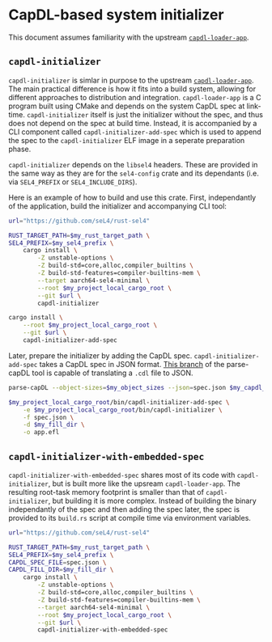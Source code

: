 # CapDL-based system initializer

This document assumes familiarity with the upstream
[`capdl-loader-app`](https://docs.sel4.systems/projects/capdl/c-loader-app.html).

## `capdl-initializer`

`capdl-initializer` is simlar in purpose to the upstream
[`capdl-loader-app`](https://docs.sel4.systems/projects/capdl/c-loader-app.html). The main practical
difference is how it fits into a build system, allowing for different approaches to distribution and
integration. `capdl-loader-app` is a C program built using CMake and depends on the system CapDL
spec at link-time. `capdl-initializer` itself is just the initializer without the spec, and thus
does not depend on the spec at build time. Instead, it is accompanied by a CLI component called
`capdl-initializer-add-spec` which is used to append the spec to the `capdl-initializer` ELF image
in a seperate preparation phase.

`capdl-initializer` depends on the `libsel4` headers. These are provided in the same way as
they are for the `sel4-config` crate and its dependants (i.e. via `SEL4_PREFIX` or
`SEL4_INCLUDE_DIRS`).

Here is an example of how to build and use this crate. First, independantly of the application,
build the initializer and accompanying CLI tool:

```bash
url="https://github.com/seL4/rust-sel4"

RUST_TARGET_PATH=$my_rust_target_path \
SEL4_PREFIX=$my_sel4_prefix \
    cargo install \
        -Z unstable-options \
        -Z build-std=core,alloc,compiler_builtins \
        -Z build-std-features=compiler-builtins-mem \
        --target aarch64-sel4-minimal \
        --root $my_project_local_cargo_root \
        --git $url \
        capdl-initializer

cargo install \
    --root $my_project_local_cargo_root \
    --git $url \
    capdl-initializer-add-spec
```

Later, prepare the initializer by adding the CapDL spec. `capdl-initializer-add-spec` takes a CapDL
spec in JSON format. [This branch](https://github.com/coliasgroup/capdl/tree/coliasgroup) of the
parse-capDL tool is capable of translating a `.cdl` file to JSON.

```bash
parse-capDL --object-sizes=$my_object_sizes --json=spec.json $my_capdl_spec

$my_project_local_cargo_root/bin/capdl-initializer-add-spec \
    -e $my_project_local_cargo_root/bin/capdl-initializer \
    -f spec.json \
    -d $my_fill_dir \
    -o app.efl
```

## `capdl-initializer-with-embedded-spec`

`capdl-initializer-with-embedded-spec` shares most of its code with `capdl-initializer`, but is
built more like the upsream `capdl-loader-app`. The resulting root-task memory footprint is smaller
than that of `capdl-initializer`, but building it is more complex. Instead of building the binary
independantly of the spec and then adding the spec later, the spec is provided to its `build.rs`
script at compile time via environment variables.

```bash
url="https://github.com/seL4/rust-sel4"

RUST_TARGET_PATH=$my_rust_target_path \
SEL4_PREFIX=$my_sel4_prefix \
CAPDL_SPEC_FILE=spec.json \
CAPDL_FILL_DIR=$my_fill_dir \
    cargo install \
        -Z unstable-options \
        -Z build-std=core,alloc,compiler_builtins \
        -Z build-std-features=compiler-builtins-mem \
        --target aarch64-sel4-minimal \
        --root $my_project_local_cargo_root \
        --git $url \
        capdl-initializer-with-embedded-spec
```
